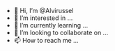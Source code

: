 - 👋 Hi, I’m @Alvirussel
- 👀 I’m interested in ...
- 🌱 I’m currently learning ...
- 💞️ I’m looking to collaborate on ...
- 📫 How to reach me ...

<!---
Alvirussel/Alvirussel is a ✨ special ✨ repository because its `README.md` (this file) appears on your GitHub profile.
You can click the Preview link to take a look at your changes.
--->
